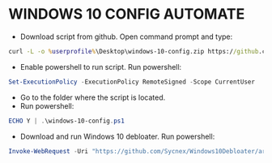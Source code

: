 # **WINDOWS 10 CONFIG AUTOMATE**

- Download script from github. Open command prompt and type:

```cmd
curl -L -o %userprofile%\Desktop\windows-10-config.zip https://github.com/mhafiz87/windows-10-config/archive/master.zip
```

- Enable powershell to run script. Run powershell:

```powershell
Set-ExecutionPolicy -ExecutionPolicy RemoteSigned -Scope CurrentUser
```

- Go to the folder where the script is located.
- Run powershell:

```powershell
ECHO Y | .\windows-10-config.ps1
```

- Download and run Windows 10 debloater. Run powershell:

```powershell
Invoke-WebRequest -Uri "https://github.com/Sycnex/Windows10Debloater/archive/master.zip" -OutFile "$env:USERPROFILE\Desktop\Windows10Debloater.zip"
```
